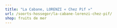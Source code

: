 ```yaml
---
title: "La Cabane, LORENZI « Chez Pif »"
url: /soorts-hossegor/la-cabane-lorenzi-chez-pif/
shop: fruits de mer
---
```

